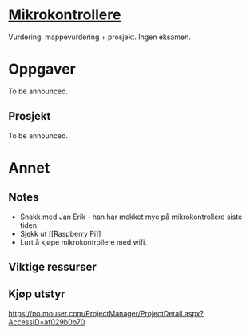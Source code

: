 # [Mikrokontrollere](https://www.uia.no/studieplaner/topic/IKT104-G?year=2022) 

Vurdering:  mappevurdering + prosjekt. Ingen eksamen.

# Oppgaver
To be announced.

## Prosjekt
To be announced.

# Annet

## Notes
- Snakk med Jan Erik - han har mekket mye på mikrokontrollere siste tiden.
- Sjekk ut [[Raspberry Pi]]
- Lurt å kjøpe mikrokontrollere med wifi.

## Viktige ressurser

## Kjøp utstyr
https://no.mouser.com/ProjectManager/ProjectDetail.aspx?AccessID=af029b0b70


